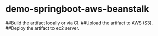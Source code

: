 # demo-springboot-aws-beanstalk

##Build the artifact locally or via CI.
##Upload the artifact to AWS (S3).
##Deploy the artifact to ec2 server.
